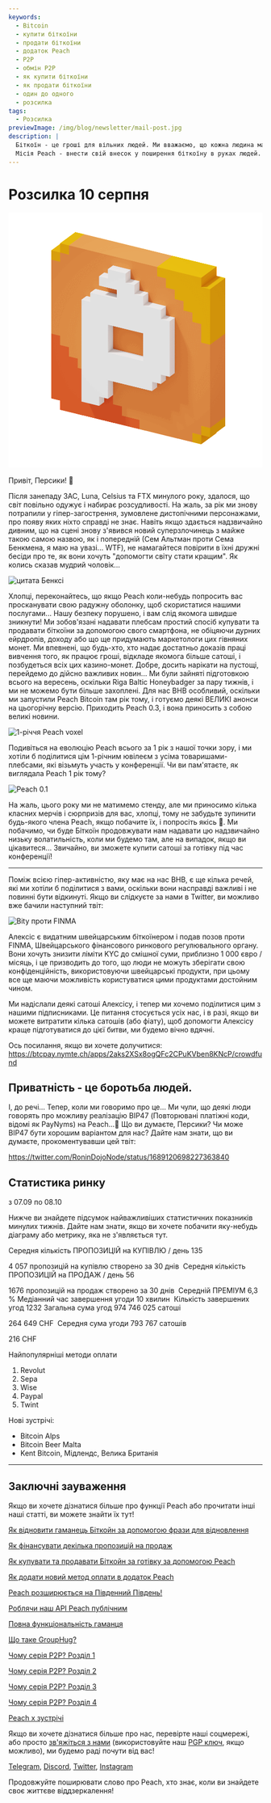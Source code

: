 ```yaml
---
keywords:
  - Bitcoin
  - купити біткоїни
  - продати біткоїни
  - додаток Peach
  - P2P
  - обмін P2P
  - як купити біткоїни
  - як продати біткоїни
  - один до одного
  - розсилка
tags:
  - Розсилка
previewImage: /img/blog/newsletter/mail-post.jpg
description: |
  Біткоїн - це гроші для вільних людей. Ми вважаємо, що кожна людина має право вибирати, якими грошима вона користується для зберігання свого багатства, результату своєї праці, свого часу та енергії.
  Місія Peach - внести свій внесок у поширення біткоїну в руках людей.
---
```


# Розсилка 10 серпня

![прекрасні біткоїни від Peach](/img/blog/newsletter/gif-peach.gif)

Привіт, Персики! 🍑

Після занепаду 3AC, Luna, Celsius та FTX минулого року, здалося, що світ повільно одужує і набирає розсудливості. На жаль, за рік ми знову потрапили у гіпер-загострення, зумовлене дистопічними персонажами, про появу яких ніхто справді не знає.
Навіть якщо здається надзвичайно дивним, що на сцені знову з'явився новий суперзлочинець з майже такою самою назвою, як і попередній (Сем Альтман проти Сема Бенкмена, я маю на увазі... WTF), не намагайтеся повірити в їхні дружні бесіди про те, як вони хочуть "допомогти світу стати кращим".
Як колись сказав мудрий чоловік...

![цитата Бенксі](https://img.mailinblue.com/5647291/images/content_library/original/64d35cc39777020a1b7cf7d7.png)

Хлопці, переконайтесь, що якщо Peach коли-небудь попросить вас просканувати свою радужну оболонку, щоб скористатися нашими послугами... Нашу безпеку порушено, і вам слід якомога швидше зникнути!
Ми зобов'язані надавати плебсам простий спосіб купувати та продавати біткоїни за допомогою свого смартфона, не обіцяючи дурних ейрдропів, доходу або що ще придумають маркетологи цих гівняних монет. Ми впевнені, що будь-хто, хто надає достатньо доказів праці вивчення того, як працює гроші, відкладе якомога більше сатоші, і позбудеться всіх цих казино-монет.
Добре, досить нарікати на пустощі, перейдемо до дійсно важливих новин...
Ми були зайняті підготовкою всього на вересень, оскільки Riga Baltic Honeybadger за пару тижнів, і ми не можемо бути більше захоплені.
Для нас BHB особливий, оскільки ми запустили Peach Bitcoin там рік тому, і готуємо деякі ВЕЛИКІ анонси на цьогорічну версію. Приходить Peach 0.3, і вона приносить з собою великі новини.

![1-річчя Peach voxel](https://img.mailinblue.com/5647291/images/content_library/original/64d3780885a0cd7497564a07.jpg)

Подивіться на еволюцію Peach всього за 1 рік з нашої точки зору, і ми хотіли б поділитися цім 1-річним ювілеєм з усіма товаришами-плебсами, які візьмуть участь у конференції.
Чи ви пам'ятаєте, як виглядала Peach 1 рік тому?

![Peach 0.1](https://img.mailinblue.com/5647291/images/content_library/original/64d36d212c6abc15dd4844bc.png)

На жаль, цього року ми не матимемо стенду, але ми приносимо кілька класних мерчів і сюрпризів для вас, хлопці, тому не забудьте зупинити будь-якого члена Peach, якщо побачите їх, і попросіть якісь 🎁.
Ми побачимо, чи буде Біткоїн продовжувати нам надавати цю надзвичайно низьку волатильність, коли ми будемо там, але на випадок, якщо ви цікавитеся... Звичайно, ви зможете купити сатоші за готівку під час конференції!

---

Поміж всією гіпер-активністю, яку має на нас BHB, є ще кілька речей, які ми хотіли б поділитися з вами, оскільки вони насправді важливі і не повинні бути відкинуті.
Якщо ви слідкуєте за нами в Twitter, ви можливо вже бачили наступний твіт:

![Bity проти FINMA](https://img.mailinblue.com/5647291/images/content_library/original/64d370c9bbeb9d0cb969c1d3.png)

Алексіс є видатним швейцарським біткоїнером і подав позов проти FINMA, Швейцарського фінансового ринкового регулювального органу. Вони хочуть знизити ліміти KYC до смішної суми, приблизно 1 000 євро / місяць, і це призводить до того, що люди не можуть зберігати свою конфіденційність, використовуючи швейцарські продукти, при цьому все ще маючи можливість користуватися цими продуктами достойним чином.

Ми надіслали деякі сатоші Алексісу, і тепер ми хочемо поділитися цим з нашими підписниками. Це питання стосується усіх нас, і в разі, якщо ви можете витратити кілька сатошів (або фіату), щоб допомогти Алексісу краще підготуватися до цієї битви, ми будемо вічно вдячні.

Ось посилання, якщо ви хочете долучитися:
https://btcpay.nymte.ch/apps/2aks2XSx8ogQFc2CPuKVben8KNcP/crowdfund

## Приватність - це боротьба людей.

І, до речі... Тепер, коли ми говоримо про це... Ми чули, що деякі люди говорять про можливу реалізацію BIP47 (Повторювані платіжні коди, відомі як PayNyms) на Peach...👀
Що ви думаєте, Персики? Чи може BIP47 бути хорошим варіантом для нас? Дайте нам знати, що ви думаєте, прокоментувавши цей твіт:

https://twitter.com/RoninDojoNode/status/1689120698227363840

## Статистика ринку

з 07.09 по 08.10

Нижче ви знайдете підсумок найважливіших статистичних показників минулих тижнів. Дайте нам знати, якщо ви хочете побачити яку-небудь діаграму або метрику, яка не з'являється тут.

Середня кількість ПРОПОЗИЦІЙ на КУПІВЛЮ / день
135

4 057 пропозицій на купівлю створено за 30 днів
­
Середня кількість ПРОПОЗИЦІЙ на ПРОДАЖ / день
56

1676 пропозицій на продаж створено за 30 днів
­
Середній ПРЕМІУМ
6,3 %
­
Медіанний час завершення угоди
10 хвилин
­
Кількість завершених угод
1232
­
Загальна сума угод
974 746 025 сатоші

264 649 CHF
­
Середня сума угоди
793 767 сатошів

216 CHF

Найпопулярніші методи оплати

1. Revolut
2. Sepa
3. Wise
4. Paypal
5. Twint

Нові зустрічі:

- Bitcoin Alps
- Bitcoin Beer Malta
- Kent Bitcoin, Мідлендс, Велика Британія

---

## Заключні зауваження

Якщо ви хочете дізнатися більше про функції Peach або прочитати інші наші статті, ви можете знайти їх тут!

[Як відновити гаманець Біткойн за допомогою фрази для відновлення](https://peachbitcoin.com/uk/blog/how-to-restore-peach-wallet/)

[Як фінансувати декілька пропозицій на продаж](https://peachbitcoin.com/uk/blog/funding-multiple-sell-offers/)

[Як купувати та продавати Біткойн за готівку за допомогою Peach](https://peachbitcoin.com/uk/blog/how-to-buy-and-sell-bitcoin-with-cash-using-peach/)

[Як додати новий метод оплати в додаток Peach](https://peachbitcoin.com/uk/blog/how-to-add-a-payment-method/)

[Peach розширюється на Південний Південь!](https://peachbitcoin.com/uk/blog/peach-expands-to-the-global-south/)

[Роблячи наш API Peach публічним](https://peachbitcoin.com/uk/blog/making-our-peach-api-public/)

[Повна функціональність гаманця](https://peachbitcoin.com/uk/blog/full-wallet-functionality/)

[Що таке GroupHug?](https://peachbitcoin.com/uk/blog/group-hug/)

[Чому серія P2P? Розділ 1](https://peachbitcoin.com/uk/blog/why-p2p-chapter-1/)

[Чому серія P2P? Розділ 2](https://peachbitcoin.com/uk/blog/why-p2p-chapter-2/)

[Чому серія P2P? Розділ 3](https://peachbitcoin.com/uk/blog/why-p2p-chapter-3-circular-economies/)

[Чому серія P2P? Розділ 4](https://peachbitcoin.com/uk/blog/why-p2p-chapter-4-chains-of-trust/)

[Peach x зустрічі](https://peachbitcoin.com/uk/blog/peach-for-meetups/)

Якщо ви хочете дізнатися більше про нас, перевірте наші соцмережі, або просто [зв'яжіться з нами](mailto:hello@peachbitcoin.com) (використовуйте наш [PGP ключ](https://keys.openpgp.org/vks/v1/by-fingerprint/48339A19645E2E53488E0E5479E1B270FACD1BD2), якщо можливо), ми будемо раді почути від вас!

[Telegram](https://t.me/+GkOW1J-ixBBkZWRk), [Discord](https://discord.gg/ypeHz3SW54), [Twitter](https://twitter.com/peachbitcoin), [Instagram](https://instagram.com/peachbitcoin)

Продовжуйте поширювати слово про Peach, хто знає, коли ви знайдете своє життєве віддзеркалення!

